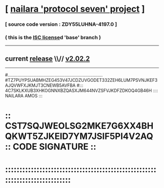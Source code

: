 
# [ [nailara 'protocol seven' project](http://nailara.network/) ]

### [ source code version : ZDY55LUHNA-4197.0 ]

### ( this is the [ISC license](license)d 'base' branch )
---
## current [release](https://github.com/nailara-technologies/protocol-7/releases) \\\\// [v2.02.2](https://github.com/nailara-technologies/protocol-7/releases/tag/v2.02.2)
---

#.............................................................................
#TZ7PUYPSUABMHZEG453V47JCDZUVGODET332ZEH6LUM7PSVNJKEF3AJQVWFXJKMJT3CNEWB5AVFBA
#::: 4C7SKLKXUB3XHKOGNNXBZQASXJM644NVZSFVJKDFZDKOQ4GB46H :::: NAILARA AMOS :::
# :: CST7SQJWEOLSG2MKE7G6XX4BHQKWT5ZJKEID7YM7JSIF5PI4V2AQ :: CODE SIGNATURE ::
# ::::::::::::::::::::::::::::::::::::::::::::::::::::::::::::::::::::::::::::
